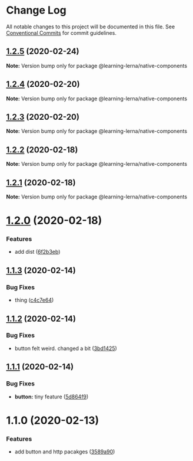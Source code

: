 # Change Log

All notable changes to this project will be documented in this file.
See [Conventional Commits](https://conventionalcommits.org) for commit guidelines.

## [1.2.5](https://github.com/chrisventura/learning-lerna/compare/@learning-lerna/native-components@1.2.4...@learning-lerna/native-components@1.2.5) (2020-02-24)

**Note:** Version bump only for package @learning-lerna/native-components





## [1.2.4](https://github.com/chrisventura/learning-lerna/compare/@learning-lerna/native-components@1.2.3...@learning-lerna/native-components@1.2.4) (2020-02-20)

**Note:** Version bump only for package @learning-lerna/native-components





## [1.2.3](https://github.com/chrisventura/learning-lerna/compare/@learning-lerna/native-components@1.2.2...@learning-lerna/native-components@1.2.3) (2020-02-20)

**Note:** Version bump only for package @learning-lerna/native-components





## [1.2.2](https://github.com/chrisventura/learning-lerna/compare/@learning-lerna/native-components@1.2.1...@learning-lerna/native-components@1.2.2) (2020-02-18)

**Note:** Version bump only for package @learning-lerna/native-components





## [1.2.1](https://github.com/chrisventura/learning-lerna/compare/@learning-lerna/native-components@1.2.0...@learning-lerna/native-components@1.2.1) (2020-02-18)

**Note:** Version bump only for package @learning-lerna/native-components





# [1.2.0](https://github.com/chrisventura/learning-lerna/compare/@learning-lerna/native-components@1.1.3...@learning-lerna/native-components@1.2.0) (2020-02-18)


### Features

* add dist ([6f2b3eb](https://github.com/chrisventura/learning-lerna/commit/6f2b3eb))





## [1.1.3](https://github.com/chrisventura/learning-lerna/compare/@learning-lerna/native-components@1.1.2...@learning-lerna/native-components@1.1.3) (2020-02-14)


### Bug Fixes

* thing ([c4c7e64](https://github.com/chrisventura/learning-lerna/commit/c4c7e64))





## [1.1.2](https://github.com/chrisventura/learning-lerna/compare/@learning-lerna/native-components@1.1.1...@learning-lerna/native-components@1.1.2) (2020-02-14)


### Bug Fixes

* button felt weird. changed a bit ([3bd1425](https://github.com/chrisventura/learning-lerna/commit/3bd1425))





## [1.1.1](https://github.com/chrisventura/learning-lerna/compare/@learning-lerna/native-components@1.1.0...@learning-lerna/native-components@1.1.1) (2020-02-14)


### Bug Fixes

* **button:** tiny feature ([5d864f9](https://github.com/chrisventura/learning-lerna/commit/5d864f9))





# 1.1.0 (2020-02-13)


### Features

* add button and http pacakges ([3589a90](https://github.com/chrisventura/learning-lerna/commit/3589a90))
